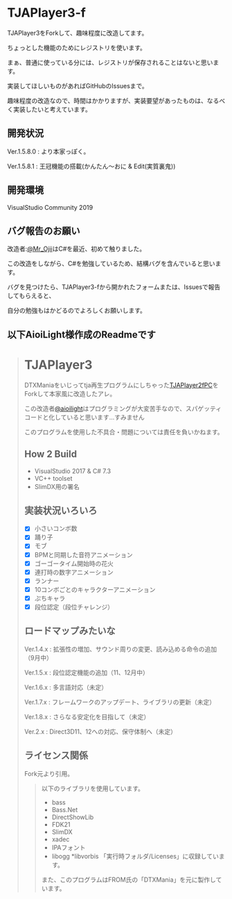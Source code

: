 # TJAPlayer3-f

TJAPlayer3をForkして、趣味程度に改造してます。

ちょっとした機能のためにレジストリを使います。

まぁ、普通に使っている分には、レジストリが保存されることはないと思います。

実装してほしいものがあればGitHubのIssuesまで。

趣味程度の改造なので、時間はかかりますが、実装要望があったものは、なるべく実装したいと考えています。

## 開発状況
Ver.1.5.8.0 : より本家っぽく。

Ver.1.5.8.1 : 王冠機能の搭載(かんたん～おに & Edit(実質裏鬼))

## 開発環境
VisualStudio Community 2019

## バグ報告のお願い
  
改造者:[@Mr_Ojii](https://twitter.com/Mr_Ojii)はC#を最近、初めて触りました。

この改造をしながら、C#を勉強しているため、結構バグを含んでいると思います。

バグを見つけたら、TJAPlayer3-fから開かれたフォームまたは、Issuesで報告してもらえると、

自分の勉強もはかどるのでよろしくお願いします。

## 以下AioiLight様作成のReadmeです

> # TJAPlayer3
> DTXManiaをいじってtja再生プログラムにしちゃった[TJAPlayer2fPC](https://github.com/kairera0467/TJAP2fPC)をForkして本家風に改造したアレ。
>
> この改造者[@aioilight](https://twitter.com/aioilight)はプログラミングが大変苦手なので、スパゲッティコードと化していると思います...すみません
>
> このプログラムを使用した不具合・問題については責任を負いかねます。
>
> ## How 2 Build
> - VisualStudio 2017 & C# 7.3
> - VC++ toolset
> - SlimDX用の署名
>
> ## 実装状況いろいろ
> - [x] 小さいコンボ数
> - [x] 踊り子
> - [x] モブ
> - [x] BPMと同期した音符アニメーション
> - [x] ゴーゴータイム開始時の花火
> - [x] 連打時の数字アニメーション
> - [x] ランナー
> - [x] 10コンボごとのキャラクターアニメーション
> - [x] ぷちキャラ
> - [x] 段位認定（段位チャレンジ）
>
> ## ロードマップみたいな
>
> Ver.1.4.x : 拡張性の増加、サウンド周りの変更、読み込める命令の追加（9月中）
>
> Ver.1.5.x : 段位認定機能の追加（11、12月中）
>
> Ver.1.6.x : 多言語対応（未定）
>
> Ver.1.7.x : フレームワークのアップデート、ライブラリの更新（未定）
>
> Ver.1.8.x : さらなる安定化を目指して（未定）
>
> Ver.2.x : Direct3D11、12への対応、保守体制へ（未定）
>
> ## ライセンス関係
> Fork元より引用。
> 
> > 以下のライブラリを使用しています。
> > * bass
> > * Bass.Net
> > * DirectShowLib
> > * FDK21
> > * SlimDX
> > * xadec
> > * IPAフォント
> > * libogg
> > *libvorbis
> > 「実行時フォルダ/Licenses」に収録しています。
> > 
> > また、このプログラムはFROM氏の「DTXMania」を元に製作しています。
